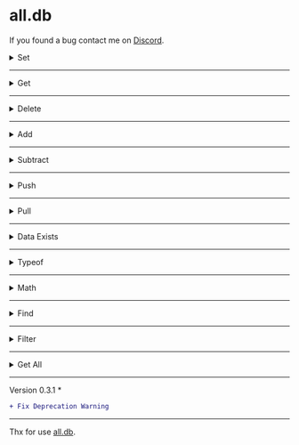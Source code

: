 # all.db

If you found a bug contact me on [Discord](https://discord.com/users/360322989515866112).

<details><summary>Set</summary>

```js
import { Database } from "all.db";
const db = new Database({ dataPath: "./data.json" });

// Sets a data in the database
db.set("nonametxt.test", "all.db");
```
Output:
```json
{
  "nonametxt":{
    "test":"all.db"
  }
}
```

</details>


---

<details><summary>Get</summary>

```js
import { Database } from "all.db";
const db = new Database({ dataPath: "./data.json" });

//Fetches you the data
db.get("nonametxt");
db.fetch("nonametxt");
```
Output:
```json
"all.db"
```
</details>


---


<details><summary>Delete</summary>

```js
import { Database } from "all.db";
const db = new Database({ dataPath: "./data.json" });

//Deletes data
db.delete("nonametxt.test");
db.remove("nonametxt.test");
```
Output:
```json
{}
```
</details>


---


<details><summary>Add</summary>

```js
import { Database } from "all.db";
const db = new Database({ dataPath: "./data.json" });

//If the data is a number, it adds a certain amount to data
db.add("nonametxt.number", 1);
```
Output:
```js
data + 1
```

</details>


---


<details><summary>Subtract</summary>

```js
import { Database } from "all.db";
const db = new Database({ dataPath: "./data.json" });

//If the data is a number, it subtracts a certain amount from it
db.subtract("nonametxt.number", 1);
```
Output:
```js
data - 1
```
</details>


---


<details><summary>Push</summary>

```js
import { Database } from "all.db";
const db = new Database({ dataPath: "./data.json" });
db.push("nonametxt.array", { name: "NoNametxt" });

//Pushes an element to an array
db.push("nonametxt.array", { name: "NoNametxt" }, true); //If data is not an array It will convert the data to an array
```

Output:
```json
{
  "nonametxt":{
    "array":[
      {
        "name":"NoNametxt"
      }
    ]
  }
}
```

</details>


---


<details><summary>Pull</summary>

```js
import { Database } from "all.db";
const db = new Database({ dataPath: "./data.json" });

//Specify the object you want to delete.
db.pull("nonametxt.array", (value) => {
  try{
    return value[1].name == "NoNametxt";
  }catch(error){

  }
});
```
Output:
```json
{
  "nonametxt":{
    "array":[]
  }
}
```
</details>


---


<details><summary>Data Exists</summary>

```js
import { Database } from "all.db";
const db = new Database({ dataPath: "./data.json" });

//Checks the data is available
db.exists("nonametxt.test");
db.has("nonametxt.test");
```
Output:
```js
true or false
```
</details>


---


<details><summary>Typeof</summary>

```js
import { Database } from "all.db";
const db = new Database({ dataPath: "./data.json" });

//Shows the type of data
db.typeof("nonametxt.typeof"); // true or false (checks the string)

//Compares the type of data with the type you typed
db.typeof("nonametxt.typeof", "number");

```
Output:
```js
true or false
```
</details>


---

<details><summary>Math</summary>

```js
import { Database } from "all.db";
const db = new Database({ dataPath: "./data.json" });

//If the data is a number, applies math operations to data.
db.math("nonametxt", "*", 10);

```
Output:
```js
data * 10
```
</details>


---


<details><summary>Find</summary>

```js
import { Database } from "all.db";
const db = new Database({ dataPath: "./data.json" });

//If you have entered data, it will find and show you.
db.find("Database", true); //Searches without checking case

```
Database:
```json
{
  "string": "DATABASE",
  "otherString": "NoNametxt",
  "object": {
    "db": "database"
  },
  "array": ["database"]
}
```
Output:
```json
[
  [ "string", "DATABASE" ],
  [ "object.db", "database" ],
  [ "array.0", "database" ]
]
```
</details>

---

<details><summary>Filter</summary>

```js
import { Database } from "all.db";
const db = new Database({ dataPath: "./data.json" });

//If you have entered data, it will filter and show you.
db.filter(([key, value]) => {
    try {
      return value.includes("DataBase");
    } catch (error){

    };
});
```
Database:
```json
{
  "string": "DataBase",
  "otherString": "NoNametxt",
  "object": {
    "db": "DataBase"
  },
  "array": [ "DataBase" ]
}
```
Output:
```json
{ 
  "string": "DataBase",
  "array": [ "DataBase" ] 
}
```
</details>

---


<details><summary>Get All</summary>

```js
import { Database } from "all.db";
const db = new Database({ dataPath: "./data.json" });

db.getAll(); //Returns JSON Data

db.getAll().save(path); //Saves the data to the specified path
```
Output:
```
{ All Data }
```
</details>


---
Version 0.3.1 *
```diff
+ Fix Deprecation Warning
```
---

Thx for use [all.db](https://www.npmjs.com/package/all.db).